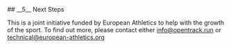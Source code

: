 <div markdown="1" data-aos="fade-up">
## __5__ Next Steps

This is a joint initiative funded by European Athletics to help with the growth of the sport.   To find out more, please contact either [info@opentrack.run](mailto:info@opentrack.run) or [technical@european-athletics.org](mailto:technical@european-athletics.org)
</div>